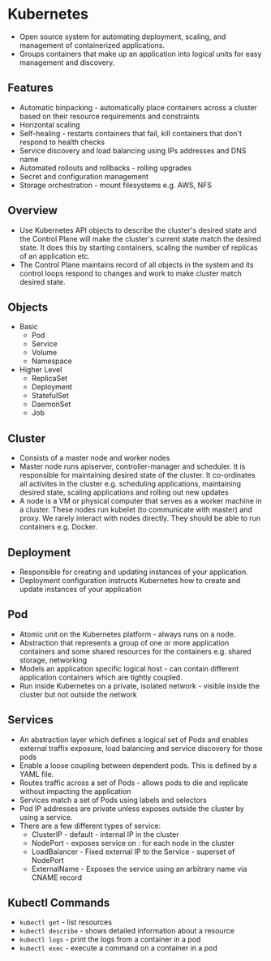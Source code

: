 # Kubernetes

* Open source system for automating deployment, scaling, and management of containerized applications.
* Groups containers that make up an application into logical units for easy management and discovery.

## Features

* Automatic binpacking - automatically place containers across a cluster based on their resource requirements and constraints
* Horizontal scaling
* Self-healing - restarts containers that fail, kill containers that don't respond to health checks
* Service discovery and load balancing using IPs addresses and DNS name
* Automated rollouts and rollbacks - rolling upgrades
* Secret and configuration management
* Storage orchestration - mount filesystems e.g. AWS, NFS

## Overview

* Use Kubernetes API objects to describe the cluster's desired state and the Control Plane will make the cluster's current state match the desired state. It does this by starting containers, scaling the number of replicas of an application etc.
* The Control Plane maintains record of all objects in the system and its control loops respond to changes and work to make cluster match desired state.

## Objects

* Basic
    * Pod
    * Service
    * Volume
    * Namespace
* Higher Level
    * ReplicaSet
    * Deployment
    * StatefulSet
    * DaemonSet
    * Job

## Cluster

* Consists of a master node and worker nodes
* Master node runs apiserver, controller-manager and scheduler. It is responsible for maintaining desired state of the cluster. It co-ordinates all activites in the cluster e.g. scheduling applications, maintaining desired state, scaling applications and rolling out new updates
* A node is a VM or physical computer that serves as a worker machine in a cluster. These nodes run kubelet (to communicate with master) and proxy. We rarely interact with nodes directly. They should be able to run containers e.g. Docker.

## Deployment

* Responsible for creating and updating instances of your application.
* Deployment configuration instructs Kubernetes how to create and update instances of your application

## Pod

* Atomic unit on the Kubernetes platform - always runs on a node.
* Abstraction that represents a group of one or more application containers and some shared resources for the containers e.g. shared storage, networking
* Models an application specific logical host - can contain different application containers which are tightly coupled.
* Run inside Kubernetes on a private, isolated network - visible inside the cluster but not outside the network

## Services

* An abstraction layer which defines a logical set of Pods and enables external traffix exposure, load balancing and service discovery for those pods
* Enable a loose coupling between dependent pods. This is defined by a YAML file.
* Routes traffic across a set of Pods - allows pods to die and replicate without impacting the application
* Services match a set of Pods using labels and selectors
* Pod IP addresses are private unless exposes outside the cluster by using a service.
* There are a few different types of service:
    * ClusterIP - default - internal IP in the cluster
    * NodePort - exposes service on <NodeIP>:<NodePort> for each node in the cluster
    * LoadBalancer - Fixed external IP to the Service - superset of NodePort
    * ExternalName - Exposes the service using an arbitrary name via CNAME record

## Kubectl Commands

* `kubectl get` - list resources
* `kubectl describe` - shows detailed information about a resource
* `kubectl logs` - print the logs from a container in a pod
* `kubectl exec` - execute a command on a container in a pod